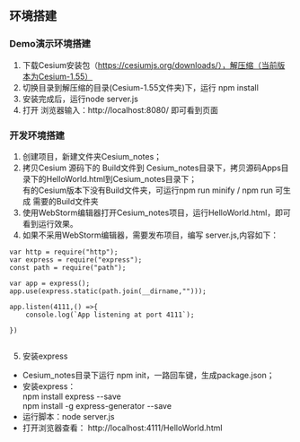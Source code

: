 ## 环境搭建

###  Demo演示环境搭建

1. 下载Cesium安装包（https://cesiumjs.org/downloads/），解压缩（当前版本为Cesium-1.55）
2. 切换目录到解压缩的目录(Cesium-1.55文件夹)下，运行 npm install
3. 安装完成后，运行node server.js
4. 打开 浏览器输入：http://localhost:8080/ 即可看到页面


###  开发环境搭建
1. 创建项目，新建文件夹Cesium_notes；
2. 拷贝Cesium 源码下的 Build文件到 Cesium_notes目录下，拷贝源码Apps目录下的HelloWorld.html到Cesium_notes目录下；     
	有的Cesium版本下没有Build文件夹，可运行npm run minify / npm run 
	 可生成 需要的Build文件夹
3. 使用WebStorm编辑器打开Cesium_notes项目，运行HelloWorld.html，即可看到运行效果。
4. 如果不采用WebStorm编辑器，需要发布项目，编写 server.js,内容如下：

```
var http = require("http");
var express = require("express");
const path = require("path");

var app = express();
app.use(express.static(path.join(__dirname,"")));

app.listen(4111,() =>{
	console.log(`App listening at port 4111`);
	
})


```


5. 安装express
- Cesium_notes目录下运行 npm init，一路回车键，生成package.json；
- 安装express：     
      npm install express --save      
      npm install -g express-generator --save 
- 运行脚本：node server.js
- 打开浏览器查看： http://localhost:4111/HelloWorld.html






